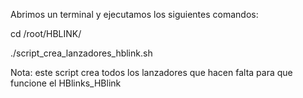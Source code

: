 Abrimos un terminal y ejecutamos los siguientes comandos:

cd /root/HBLINK/

./script_crea_lanzadores_hblink.sh

Nota:
     este script crea todos los lanzadores que hacen falta
     para que funcione el HBlinks_HBlink

